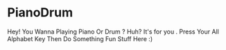 # PianoDrum
Hey! You Wanna Playing Piano Or Drum ? Huh? It's for you .                 Press Your All Alphabet Key Then Do Something Fun Stuff Here :) 
